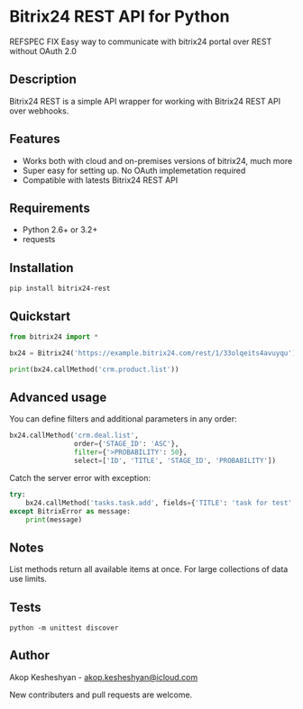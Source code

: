 # Bitrix24 REST API for Python
REFSPEC FIX
Easy way to communicate with bitrix24 portal over REST without OAuth 2.0

## Description

Bitrix24 REST is a simple API wrapper for working with Bitrix24
REST API over webhooks.

## Features

- Works both with cloud and on-premises versions of bitrix24, much more
- Super easy for setting up. No OAuth implemetation required
- Compatible with latests Bitrix24 REST API

## Requirements
- Python 2.6+ or 3.2+
- requests

## Installation
```
pip install bitrix24-rest
```

## Quickstart

```python
from bitrix24 import *

bx24 = Bitrix24('https://example.bitrix24.com/rest/1/33olqeits4avuyqu')

print(bx24.callMethod('crm.product.list'))
```

## Advanced usage

You can define filters and additional parameters in any order:

```python
bx24.callMethod('crm.deal.list',
                order={'STAGE_ID': 'ASC'},
                filter={'>PROBABILITY': 50},
                select=['ID', 'TITLE', 'STAGE_ID', 'PROBABILITY'])
```

Catch the server error with exception:

```python
try:
    bx24.callMethod('tasks.task.add', fields={'TITLE': 'task for test', 'RESPONSIBLE_ID': 1})
except BitrixError as message:
    print(message)
```

## Notes
List methods return all available items at once. For large collections
of data use limits.

## Tests

```
python -m unittest discover
```

## Author

Akop Kesheshyan - <akop.kesheshyan@icloud.com>

New contributers and pull requests are welcome.
